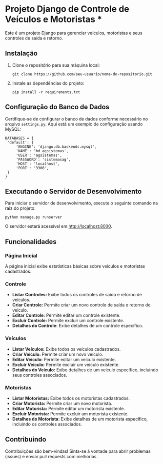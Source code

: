 
# Projeto Django de Controle de Veículos e Motoristas *

Este é um projeto Django para gerenciar veículos, motoristas e seus controles de saída e retorno.

## Instalação

1. Clone o repositório para sua máquina local:
   ```
   git clone https://github.com/seu-usuario/nome-do-repositorio.git
   ```
   
2. Instale as dependências do projeto:
   ```
   pip install -r requirements.txt
   ```

## Configuração do Banco de Dados

Certifique-se de configurar o banco de dados conforme necessário no arquivo `settings.py`. Aqui está um exemplo de configuração usando MySQL:

   ```
DATABASES = {
    'default': {
        'ENGINE': 'django.db.backends.mysql',
        'NAME': 'bd_agsistemas',
        'USER': 'agsistemas',
        'PASSWORD': 'sistemasag',
        'HOST': 'localhost',
        'PORT': '3306',
    }
}
   ```

## Executando o Servidor de Desenvolvimento

Para iniciar o servidor de desenvolvimento, execute o seguinte comando na raiz do projeto:

   ```
python manage.py runserver
   ```

O servidor estará acessível em [http://localhost:8000](http://localhost:8000).

## Funcionalidades

### Página Inicial

A página inicial exibe estatísticas básicas sobre veículos e motoristas cadastrados.

### Controle

- **Listar Controles:** Exibe todos os controles de saída e retorno de veículos.
- **Criar Controle:** Permite criar um novo controle de saída e retorno de veículo.
- **Editar Controle:** Permite editar um controle existente.
- **Excluir Controle:** Permite excluir um controle existente.
- **Detalhes do Controle:** Exibe detalhes de um controle específico.

### Veículos

- **Listar Veículos:** Exibe todos os veículos cadastrados.
- **Criar Veículo:** Permite criar um novo veículo.
- **Editar Veículo:** Permite editar um veículo existente.
- **Excluir Veículo:** Permite excluir um veículo existente.
- **Detalhes do Veículo:** Exibe detalhes de um veículo específico, incluindo seus controles associados.

### Motoristas

- **Listar Motoristas:** Exibe todos os motoristas cadastrados.
- **Criar Motorista:** Permite criar um novo motorista.
- **Editar Motorista:** Permite editar um motorista existente.
- **Excluir Motorista:** Permite excluir um motorista existente.
- **Detalhes do Motorista:** Exibe detalhes de um motorista específico, incluindo os controles associados.

## Contribuindo

Contribuições são bem-vindas! Sinta-se à vontade para abrir problemas (issues) e enviar pull requests com melhorias.
